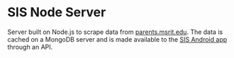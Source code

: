 # SIS Node Server
Server built on Node.js to scrape data from [parents.msrit.edu](parents.msrit.edu). The data is cached on a MongoDB server and is made available to the [SIS Android app](https://github.com/TechGeekMe/sis-android-app) through an API.
